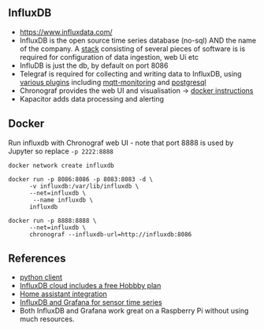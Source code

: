 ## InfluxDB
* https://www.influxdata.com/
* InfluxDB is the open source time series database (no-sql) AND the name of the company. A [stack](https://portal.influxdata.com/downloads/) consisting of several pieces of software is is required for configuration of data ingestion, web Ui etc
* InfluDB is just the db, by default on port 8086
* Telegraf is required for collecting and writing data to InfluxDB, using [various plugins](https://www.influxdata.com/products/integrations/) including [mqtt-monitoring](https://www.influxdata.com/integration/mqtt-monitoring/) and [postgresql](https://www.influxdata.com/integration/postgresql-monitoring/)
* Chronograf provides the web UI and visualisation -> [docker instructions](https://hub.docker.com/_/chronograf)
* Kapacitor adds data processing and alerting

## Docker
Run influxdb with Chronograf web UI - note that port 8888 is used by Jupyter so replace `-p 2222:8888`
```
docker network create influxdb

docker run -p 8086:8086 -p 8083:8083 -d \
      -v influxdb:/var/lib/influxdb \
      --net=influxdb \
       --name influxdb \
      influxdb

docker run -p 8888:8888 \
      --net=influxdb \
      chronograf --influxdb-url=http://influxdb:8086
```

## References
* [python client](https://github.com/influxdata/influxdb-python)
* [InfluxDB cloud includes a free Hobbby plan](https://www.influxdata.com/influxcloud-pricing/)
* [Home assistant integration](https://www.home-assistant.io/components/influxdb/)
* [InfluxDB and Grafana for sensor time series](https://thingsmatic.com/2017/03/02/influxdb-and-grafana-for-sensor-time-series/)
* Both InfluxDB and Grafana work great on a Raspberry Pi without using much resources.